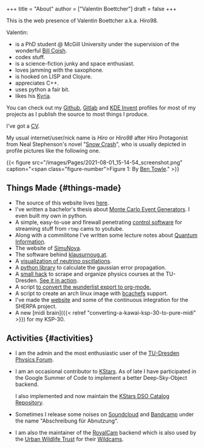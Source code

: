 +++
title = "About"
author = ["Valentin Boettcher"]
draft = false
+++

This is the web presence of Valentin Boettcher a.k.a. Hiro98.

Valentin:

-   is a PhD student @ McGill University under the supervision of the
    wonderful [Bill Coish](https://www.physics.mcgill.ca/~coish/).
-   codes stuff.
-   is a science-fiction junky and space enthusiast.
-   loves jamming with the saxophone.
-   is hooked on LISP and Clojure.
-   appreciates C++.
-   uses python a fair bit.
-   likes his [Kyria](https://blog.splitkb.com/blog/introducing-the-kyria).

You can check out my [Github](https://github.com/vale981), [Gitlab](https://gitlab.com/vale9811/) and [KDE Invent](https://invent.kde.org/vboettcher/) profiles for most
of my projects as I publish the source to most things I produce.

I've got a [CV](/docs/cv_en.pdf).
<!--more-->

My usual internet/user/nick name is _Hiro_ or _Hiro98_ after Hiro
Protagonist from Neal Stephenson's novel "[Snow Crash](https://en.wikipedia.org/wiki/Snow_Crash)", who is usually
depicted in profile pictures like the following one.

{{< figure src="/images/Pages/2021-08-01_15-14-54_screenshot.png" caption="<span class=\"figure-number\">Figure 1: </span>By [Ben Towle](http://www.benzilla.com/?p=4209)." >}}


## Things Made {#things-made}

-   The source of this website lives [here](https://github.com/vale981/website).
-   I've written a bachelor's thesis about [Monte Carlo Event Generators](https://git.io/JBPZg).
    I even built my own in python.
-   A simple, easy-to-use and firewall penetrating [control software](https://gitlab.com/vale9811/doccam-pi) for
    streaming stuff from `rtmp` cams to youtube.
-   Along with a commilitone I've written some lecture notes about
    [Quantum Information](https://gitlab.hrz.tu-chemnitz.de/strunz/skript-quanteninformation).
-   The website of [SimuNova](https://simunova.com/).
-   The software behind [klausurnoug.at](https://klausurnoug.at).
-   A [visualization of neutrino oscillations](https://protagon.space/stuff/neutrino_oscillations/).
-   A [python library](https://github.com/vale981/SecondaryValue) to calculate the gaussian error propagation.
-   A [small hack](https://git.io/JBPZX) to scrape and organize physics courses at the
    TU-Dresden. [See it in action](https://protagon.space/stuff/vertiefungs_scraper/).
-   A script [to convert the wunderlist export to org-mode.](https://github.com/vale981/wunderlist-to-org)
-   A script to create an arch linux image with [bcachefs](https://github.com/vale981/archiso-bcachefs) support.
-   I've made the [website](https://sherpa-team.gitlab.io/) and some of the continuous integration for the
    SHERPA project.
-   A new [midi brain]({{< relref "converting-a-kawai-ksp-30-to-pure-midi" >}}) for my KSP-30.


## Activities {#activities}

-   I am the admin and the most enthusiastic user of the [TU-Dresden
    Physics Forum](https://physik.protagon.space).
-   I am an occasional contributor to [KStars](https://invent.kde.org/education/kstars). As of late I have
    participated in the Google Summer of Code to implement a better
    Deep-Sky-Object backend.

    I also implemented and now maintain the [KStars DSO Catalog
    Repository](https://invent.kde.org/vboettcher/kstars-catalogs).
-   Sometimes I release some noises on [Soundcloud](https://soundcloud.com/the_dj_c) and [Bandcamp](https://afa-music.bandcamp.com/) under the
    name "Abschreibung für Abnutzung".
-   I am also the maintainer of the [RoyalCam](https://www.doc.govt.nz/nature/) backend which is also used
    by the [Urban Wildlife Trust](https://www.urbanwildlifetrust.org/portfolio/live-cam/) for their [Wildcams](https://www.youtube.com/channel/UCLizlM6gpaVHTKPo7spoqlA).
